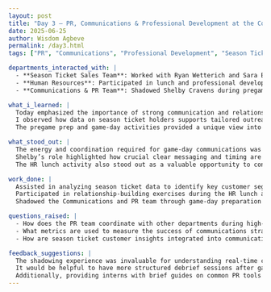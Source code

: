 ```yaml
---
layout: post
title: "Day 3 – PR, Communications & Professional Development at the Colorado Rockies"
date: 2025-06-25
author: Wisdom Agbeve
permalink: /day3.html
tags: ["PR", "Communications", "Professional Development", "Season Tickets", "Ryan Wetterich", "Sara Bergerson", "Shelby Cravens"]

departments_interacted_with: |
  - **Season Ticket Sales Team**: Worked with Ryan Wetterich and Sara Bergerson focusing on season ticket data and building customer relationships.
  - **Human Resources**: Participated in lunch and professional development activities organized by the HR team.
  - **Communications & PR Team**: Shadowed Shelby Cravens during pregame preparations, in-game activities, and postgame recap sessions.

what_i_learned: |
  Today emphasized the importance of strong communication and relationship-building skills in sports operations.  
  I observed how data on season ticket holders supports tailored outreach and engagement strategies.  
  The pregame prep and game-day activities provided a unique view into the fast-paced world of sports communications and event management.

what_stood_out: |
  The energy and coordination required for game-day communications was impressive.  
  Shelby’s role highlighted how crucial clear messaging and timing are for fan engagement and media relations.  
  The HR lunch activity also stood out as a valuable opportunity to connect with colleagues and learn about career development.

work_done: |
  Assisted in analyzing season ticket data to identify key customer segments.  
  Participated in relationship-building exercises during the HR lunch activity.  
  Shadowed the Communications and PR team through game-day preparation and execution, including real-time problem solving and media interactions.

questions_raised: |
  - How does the PR team coordinate with other departments during high-pressure game events?  
  - What metrics are used to measure the success of communications strategies in enhancing fan experience?  
  - How are season ticket customer insights integrated into communication plans?

feedback_suggestions: |
  The shadowing experience was invaluable for understanding real-time communications challenges.  
  It would be helpful to have more structured debrief sessions after game-day activities to reflect on learnings and areas for improvement.  
  Additionally, providing interns with brief guides on common PR tools or platforms could boost engagement and effectiveness.
---
```



